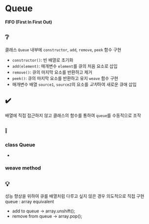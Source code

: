 # Queue
**FIFO (First In First Out)**

## ❔
클래스 `Queue` 내부에 `constructor`, `add`, `remove`, `peek` 함수 구현  
- `constructor()`: 빈 배열로 초기화
- `add(element)`: 매개변수 `element`를 큐의 처음 요소로 삽입
- `remove()`: 큐의 마지막 요소를 반환하고 제거
- `peek()`: 큐의 마지막 요소를 반환하고 유지
`weave` 함수 구현
- 매개변수 배열 `source1`, `source2`의 요소를 *교차*하여 새로운 큐애 삽입

## ✔️
배열에 직접 접근하지 않고 클래스의 함수를 통하여 `queue`를 수동적으로 조작

## ❕
### class Queue
- 

### weave method

## 💡
성능 향상을 위하여 큐를 배열처럼 다루고 싶지 않은 경우 의도적으로 직접 구현  
queue : array equivalent  
- add to queue -> array.unshift();
- remove from queue -> array.pop();
